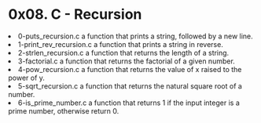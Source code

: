 <h1>0x08. C - Recursion</h1>
<li>0-puts_recursion.c a function that prints a string, followed by a new line.</li>
<li>1-print_rev_recursion.c a function that prints a string in reverse.</li>
<li>2-strlen_recursion.c a function that returns the length of a string.</li>
<li>3-factorial.c a function that returns the factorial of a given number.</li>
<li>4-pow_recursion.c a function that returns the value of x raised to the power of y.</li>
<li>5-sqrt_recursion.c a function that returns the natural square root of a number.</li>
<li>6-is_prime_number.c a function that returns 1 if the input integer is a prime number, otherwise return 0.</li>
